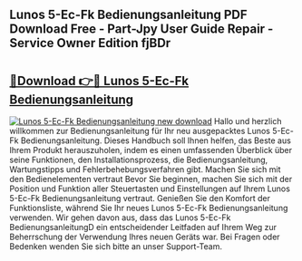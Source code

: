 ## Lunos 5-Ec-Fk Bedienungsanleitung PDF Download Free - Part-Jpy User Guide Repair - Service Owner Edition fjBDr

# <h2><a href="http://df5pbhf.blite.top/?on=Lunos+5-Ec-Fk+Bedienungsanleitung">🔗Download 👉🔴 Lunos 5-Ec-Fk Bedienungsanleitung</a></h2>

[![Lunos 5-Ec-Fk Bedienungsanleitung new download](https://i.imgur.com/lujVjoI.png)](http://df5pbhf.blite.top/?on=Lunos+5-Ec-Fk+Bedienungsanleitung)
Hallo und herzlich willkommen zur Bedienungsanleitung für Ihr neu ausgepacktes Lunos 5-Ec-Fk Bedienungsanleitung. Dieses Handbuch soll Ihnen helfen, das Beste aus Ihrem Produkt herauszuholen, indem es einen umfassenden Überblick über seine Funktionen, den Installationsprozess, die Bedienungsanleitung, Wartungstipps und Fehlerbehebungsverfahren gibt. Machen Sie sich mit den Bedienelementen vertraut Bevor Sie beginnen, machen Sie sich mit der Position und Funktion aller Steuertasten und Einstellungen auf Ihrem Lunos 5-Ec-Fk Bedienungsanleitung vertraut. Genießen Sie den Komfort der Funktionsliste, während Sie Ihr neues Lunos 5-Ec-Fk Bedienungsanleitung verwenden. Wir gehen davon aus, dass das Lunos 5-Ec-Fk BedienungsanleitungD ein entscheidender Leitfaden auf Ihrem Weg zur Beherrschung der Verwendung Ihres neuen Geräts war. Bei Fragen oder Bedenken wenden Sie sich bitte an unser Support-Team.
